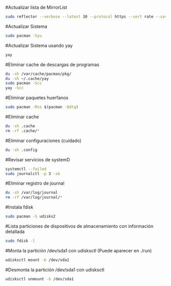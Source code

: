 #Actualizar lista de MirrorList
``` sh
sudo reflector --verbose --latest 10 --protocol https --sort rate --save /etc/pacman.d/mirrorlist
```
#Actualizar Sistema
``` sh
sudo pacman -Syu
```

#Actualizar Sistema usando yay
``` sh
yay
```

#Eliminar cache de descargas de programas
``` sh
du -sh /var/cache/pacman/pkg/
du -sh ~/.cache/yay
sudo pacman -Scc
yay -Scc
```

#Eliminar paquetes huerfanos
``` sh
sudo pacman -Rns $(pacman -Qdtq)
```

#Eliminar cache
``` sh
du -sh .cache
rm -rf .cache/*
```

#Eliminar configuraciones (cuidado)
``` sh
du -sh .config
```

#Revisar servicios de systemD
``` sh
systemctl --failed
sudo journalctl -p 3 -xb
```

#Eliminar registro de journal
``` sh
du -sh /var/log/journal
rm -rf /var/log/journal/*
```
#Instala fdisk
``` sh
sudo pacman -S udisks2
```

#Lista particiones de dispositivos de almacenamiento con información detallada
``` sh
sudo fdisk -l
```

#Monta la partición /dev/sda1 con udisksctl (Puede aparecer en ./run)
``` sh
udisksctl mount -b /dev/sda1
```

#Desmonta la partición /dev/sda1 con udisksctl
``` sh
udisksctl unmount -b /dev/sda1
```
